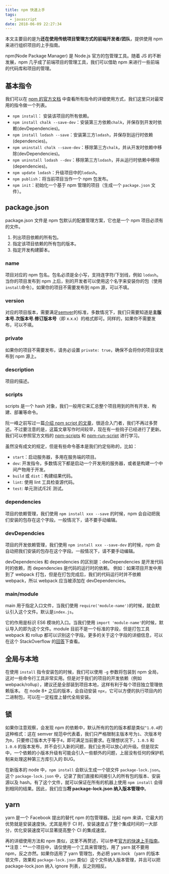 ```yaml
---
title: npm 快速上手
tags:
  - javascript
date: 2018-06-09 22:27:34
---
```



本文主要目的是为**还在使用传统项目管理方式的前端开发者/团队**，提供使用 npm 来进行组织项目的上手指南。

npm(Node Package Manager) 是 Node.js 官方的包管理工具。随着 JS 的不断发展，npm 几乎成了前端项目的管理工具，我们可以借助 npm 来进行一些前端的代码库和项目的管理。

## 基本指令

我们可以在 [npm 的官方文档](https://docs.npmjs.com/#cli) 中查看所有指令的详细使用方式，我们这里只对最常用的指令做一个列表。

* `npm install`： 安装该项目的所有依赖。
* `npm install chalk --save-dev`：安装第三方依赖`chalk`，并保存到开发时依赖(devDependencies)。
* `npm install lodash --save`：安装第三方`lodash`，并保存到运行时依赖(dependencies)。
* `npm uninstall chalk --save-dev`：移除第三方`chalk`，并从开发时依赖中移除(devDependencies)。
* `npm uninstall lodash --dev`：移除第三方`lodash`，并从运行时依赖中移除(dependencies)。
* `npm update lodash`：升级项目中的`lodash`。
* `npm publish`：将当前项目当作一个 npm 包发布。
* `npm init`：初始化一个基于 npm 管理的项目（生成一个 `package.json` 文件）。

## package.json

package.json 文件是 npm 包默认的配置管理方案，它也是一个 npm 项目必须有的文件。

1. 列出项目依赖的所有包。
2. 指定该项目依赖的所有包的版本。
3. 指定开发构建脚本。

### name

项目对应的 npm 包名。包名必须是全小写，支持连字符/下划线，例如 `lodash`。当你的项目发布到 npm 上后，别的开发者可以使用这个名字来安装你的包（使用`install`命令）。如果你的项目不需要发布到 npm 源，可以不填。

### version

对应的项目版本，需要满足[semver](https://semver.org/lang/zh-CN/)的标准，多数情况下，我们只需要知道是**主版本号.次版本号.修订版本号**（即 x.x.x）的格式即可。同样的，如果你不需要发布，可以不填。

### private

如果你的项目不需要发布，请务必设置 `private: true`，确保不会将你的项目误发布到 npm 源上。

### description

项目的描述。

### scripts

scripts 是一个 hash 对象，我们一般用它来汇总整个项目用到的所有开发、构建、部署等命令。

阮一峰之前写过一篇[介绍 npm script 的文章](http://www.ruanyifeng.com/blog/2016/10/npm_scripts.html)，很适合入门者，我们不再过多赘述。不过要注意的是，这篇文章写作时间较早，现在有一些钩子已经进行了更新。我们可以参照官方文档的 [npm-scripts](https://docs.npmjs.com/cli/run-script) 和 [npm-run-script](https://docs.npmjs.com/cli/run-script) 进行学习。

虽然没有成文的规定，但是有些命令基本是我们约定俗称的，比如：

* `start`：启动服务器，多用在服务端的项目。
* `dev`: 开发指令，多数情况下都是启动一个开发用的服务器，或者是构建一个中间产物用于开发。
* `build` 或 `dist`：构建结果代码。
* `lint`: 使用 lint 工具检查源代码。
* `test`: 单元测试/E2E 测试。

### dependencies

项目的依赖管理，我们使用 `npm install xxx --save` 的时候，npm 会自动把我们安装的包存在这个字段。一般情况下，请不要手动编辑。

### devDependcies

项目的开发依赖管理，我们使用 `npm install xxx --save-dev` 的时候，npm 会自动把我们安装的包存在这个字段。一般情况下，请不要手动编辑。

devDependencies 和 dependencies 的区别是：devDependencies 是开发代码时的依赖，而 dependencies 是代码的运行时的依赖。
例如：如果项目开发中用到了 webpack 打包，但是在打包完成后，我们的代码运行时并不依赖 webpack，所以 webpack 应当被添加在 devDependencies。

### main/module

main 用于指定入口文件，当我们使用 `require('module-name')`的时候，就会默认引入这个文件。默认是`index.js`。

它的作用是标识 ES6 模块的入口。当我们使用 `import 'module-name'`的时候，默认导入的即为这个文件。module 目前不是一个标准的字段，但是打包工具 webpack 和 rollup 都可以识别这个字段。更多的关于这个字段的详细信息，可以在这个 StackOverflow 的[回答](https://stackoverflow.com/questions/42708484/what-is-the-module-package-json-field-for#answer-42817320)下查看。

## 全局与本地

在使用 `install` 指令安装包的时候，我们可以使用 `-g` 参数将包装到 npm 全局，这对一些命令行工具非常实用。但是对于我们的项目的开发依赖（例如 webpack/rollup），建议还是全部装到项目本地，这样有利于每个项目独立管理依赖版本。
在 node 8+ 之后的版本，会自动安装 `npx`，它可以方便的执行项目内的二进制包，可以在一定程度上替代全局安装。

## 锁

如果你注意观察，会发现 npm 的依赖中，默认所有的包的版本都是类似`^1.0.4`的这种格式：这在 semver 规范中代表着，我们只严格限制主版本号为`1`、次版本号为`0`，只要修订版本大于等于`4`，即可满足当前要求。在理想状况下，`1.0.5` 和 `1.0.6` 的版本发布，并不会引入新的问题，我们业务可以放心的升级。但是现实中，一个依赖的小版本升级有可能会引入一些额外的问题，上层没有任何的保护机制来处理这种第三方库引入的 BUG。

在新版本的 node 中，`npm install` 会默认生成一个锁文件 `package-lock.json`。这个 `package-lock.json` 中，记录了我们直接和间接引入的所有包的版本、安装源以及 hash。有了这个文件，就可以保证在所有的机器上使用 `npm install` 会得到相同的结果。因此，我们应当**将 package-lock.json 纳入版本管理中**。

## yarn

yarn 是一个 Facebook 提出的替代 npm 的包管理器。比起 npm 来讲，它最大的优势就是安装速度快。尤其是用于 CI 时，安装速度占了整个集成时间的一大部分，优化安装速度可以显著提高整个 CI 的集成速度。

再的详细使用方法和 npm 类似，这里不再赘述，可以参考[官方的快速上手指南](https://yarnpkg.com/zh-Hans/docs/usage)。
**注意：**一个项目中，请仅使用一个工具来管理包，用了 yarn 就不要用 npm，反之亦然。如果你适用了 yarn 管理包，务必把 yarn.lock （yarn 的版本锁文件，效果和 `package-lock.json` 类似）这个文件纳入版本管理，并且可以把 package-lock.json 纳入 ignore 列表，反之则相反。
